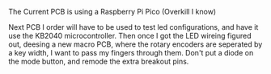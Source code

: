 The Current PCB is using a Raspberry Pi Pico (Overkill I know)


Next PCB I order will have to be used to test led configurations, and have it use the KB2040 microcontroller.
Then once I got the LED wireing figured out, deesing a new macro PCB, where the rotary encoders are seperated by a key width, I want to pass my fingers through them.
Don't put a diode on the mode button, and remode the extra breakout pins.